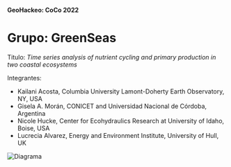 **GeoHackeo: CoCo 2022**

# Grupo: GreenSeas

Titulo: *Time series analysis of nutrient cycling and primary production in two coastal ecosystems*

Integrantes:
- Kailani Acosta, Columbia University Lamont-Doherty Earth Observatory, NY, USA
- Gisela A. Morán, CONICET and Universidad Nacional de Córdoba, Argentina 
- Nicole Hucke, Center for Ecohydraulics Research at University of Idaho, Boise, USA
- Lucrecia Alvarez, Energy and Environment Institute, University of Hull, UK 

![Diagrama]([https://github.com/gimoran/CocoGreenSeas/blob/4e6871fb42e5cdf0d653398f036417c98a4cfe75/Proposal/diagrama%20con%20mapa.jpg]())
